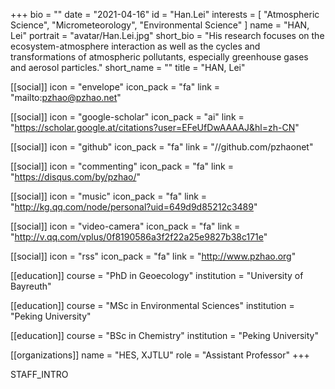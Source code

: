 +++
bio = ""
date = "2021-04-16"
id = "Han.Lei"
interests = [
    "Atmospheric Science",
    "Micrometeorology",
    "Environmental Science"
  ]
name = "HAN, Lei"
portrait = "avatar/Han.Lei.jpg"
short_bio = "His research focuses on the ecosystem-atmosphere interaction as well as the cycles and transformations of atmospheric pollutants, especially greenhouse gases and aerosol particles."
short_name = ""
title = "HAN, Lei"

  [[social]]
    icon = "envelope"
    icon_pack = "fa"
    link = "mailto:pzhao@pzhao.net"

  [[social]]
    icon = "google-scholar"
    icon_pack = "ai"
    link = "https://scholar.google.at/citations?user=EFeUfDwAAAAJ&hl=zh-CN"

  [[social]]
    icon = "github"
    icon_pack = "fa"
    link = "//github.com/pzhaonet"

  [[social]]
    icon = "commenting"
    icon_pack = "fa"
    link = "https://disqus.com/by/pzhao/"

  [[social]]
    icon = "music"
    icon_pack = "fa"
    link = "http://kg.qq.com/node/personal?uid=649d9d85212c3489"

  [[social]]
    icon = "video-camera"
    icon_pack = "fa"
    link = "http://v.qq.com/vplus/0f8190586a3f2f22a25e9827b38c171e"

  [[social]]
    icon = "rss"
    icon_pack = "fa"
    link = "http://www.pzhao.org"

[[education]]
    course = "PhD in Geoecology"
    institution = "University of Bayreuth"

[[education]]
    course = "MSc in Environmental Sciences"
    institution = "Peking University"

[[education]]
    course = "BSc in Chemistry"
    institution = "Peking University"

[[organizations]]
    name = "HES, XJTLU"
    role = "Assistant Professor"
+++

STAFF_INTRO
